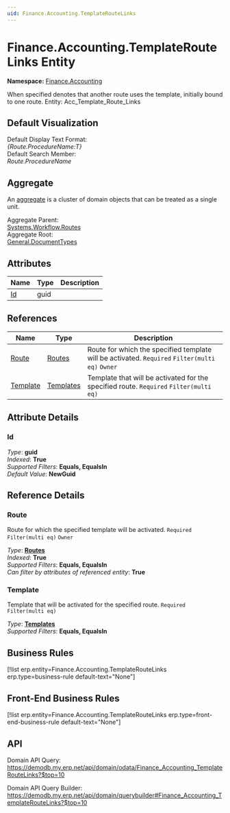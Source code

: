 ```yaml
---
uid: Finance.Accounting.TemplateRouteLinks
---
```

# Finance.Accounting.TemplateRouteLinks Entity

**Namespace:** [Finance.Accounting](Finance.Accounting.md)  

When specified denotes that another route uses the template, initially bound to one route. Entity: Acc_Template_Route_Links

## Default Visualization
Default Display Text Format:  
_{Route.ProcedureName:T}_  
Default Search Member:  
_Route.ProcedureName_  

## Aggregate
An [aggregate](https://docs.erp.net/tech/advanced/concepts/aggregates.html) is a cluster of domain objects that can be treated as a single unit.  

Aggregate Parent:  
[Systems.Workflow.Routes](Systems.Workflow.Routes.md)  
Aggregate Root:  
[General.DocumentTypes](General.DocumentTypes.md)  

## Attributes

| Name | Type | Description |
| ---- | ---- | --- |
| [Id](Finance.Accounting.TemplateRouteLinks.md#id) | guid |  

## References

| Name | Type | Description |
| ---- | ---- | --- |
| [Route](Finance.Accounting.TemplateRouteLinks.md#route) | [Routes](Systems.Workflow.Routes.md) | Route for which the specified template will be activated. `Required` `Filter(multi eq)` `Owner` |
| [Template](Finance.Accounting.TemplateRouteLinks.md#template) | [Templates](Finance.Accounting.Templates.md) | Template that will be activated for the specified route. `Required` `Filter(multi eq)` |


## Attribute Details

### Id

_Type_: **guid**  
_Indexed_: **True**  
_Supported Filters_: **Equals, EqualsIn**  
_Default Value_: **NewGuid**  


## Reference Details

### Route

Route for which the specified template will be activated. `Required` `Filter(multi eq)` `Owner`

_Type_: **[Routes](Systems.Workflow.Routes.md)**  
_Indexed_: **True**  
_Supported Filters_: **Equals, EqualsIn**  
_Can filter by attributes of referenced entity_: **True**  

### Template

Template that will be activated for the specified route. `Required` `Filter(multi eq)`

_Type_: **[Templates](Finance.Accounting.Templates.md)**  
_Supported Filters_: **Equals, EqualsIn**  



## Business Rules

[!list erp.entity=Finance.Accounting.TemplateRouteLinks erp.type=business-rule default-text="None"]

## Front-End Business Rules

[!list erp.entity=Finance.Accounting.TemplateRouteLinks erp.type=front-end-business-rule default-text="None"]

## API

Domain API Query:
<https://demodb.my.erp.net/api/domain/odata/Finance_Accounting_TemplateRouteLinks?$top=10>

Domain API Query Builder:
<https://demodb.my.erp.net/api/domain/querybuilder#Finance_Accounting_TemplateRouteLinks?$top=10>

